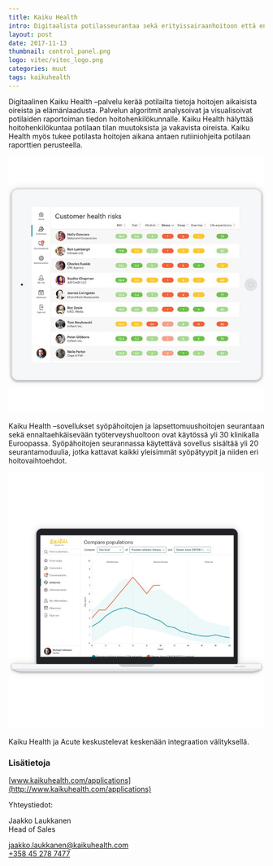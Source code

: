 ```yaml
---
title: Kaiku Health
intro: Digitaalista potilasseurantaa sekä erityissairaanhoitoon että ennaltaehkäisevään terveydenhuoltoon. 
layout: post
date: 2017-11-13
thumbnail: control_panel.png
logo: vitec/vitec_logo.png
categories: muut
tags: kaikuhealth
---
```


Digitaalinen Kaiku Health –palvelu kerää potilailta tietoja hoitojen aikaisista oireista ja elämänlaadusta. Palvelun algoritmit analysoivat ja visualisoivat potilaiden raportoiman tiedon hoitohenkilökunnalle. Kaiku Health hälyttää hoitohenkilökuntaa potilaan tilan muutoksista ja vakavista oireista. Kaiku Health myös tukee potilasta hoitojen aikana antaen rutiiniohjeita potilaan raporttien perusteella. 

![Kaikuhealth screenshot 1](/portfolio/kaikuhealth/preventive-tablet-risks-720x720.jpg)

Kaiku Health –sovellukset syöpähoitojen ja lapsettomuushoitojen seurantaan sekä ennaltaehkäisevään työterveyshuoltoon ovat käytössä yli 30 klinikalla Euroopassa. Syöpähoitojen seurannassa käytettävä sovellus sisältää yli 20 seurantamoduulia, jotka kattavat kaikki yleisimmät syöpätyypit ja niiden eri hoitovaihtoehdot.

![Kaikuhealth screenshot 2](/portfolio/kaikuhealth/cancercare-laptop-compare-720x720.jpg)

Kaiku Health ja Acute keskustelevat keskenään integraation välityksellä.

### Lisätietoja

[www.kaikuhealth.com/applications](http://www.kaikuhealth.com/applications)

Yhteystiedot:  

Jaakko Laukkanen  
Head of Sales  

[jaakko.laukkanen@kaikuhealth.com](mailto://jaakko.laukkanen@kaikuhealth.com)  
[+358 45 278 7477](+358452787477)
